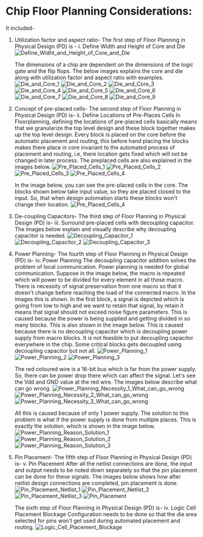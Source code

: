 # Chip Floor Planning Considerations: 
It included-

1. Utilization factor and aspect ratio-
    The first step of Floor Planning in Physical Design (PD) is -
    i. Define Width and Height of Core and Die
    ![Define_Widht_and_Height_of_Core_and_Die](/week_6/day_2/Chip_Floor_Planning_Considerations/img/Define_Widht_and_Height_of_Core_and_Die.png)
    
    The dimensions of a chip are dependent on the dimensions of the logic gate and the flip flops.
    The below images explains the core and die along with utilization factor and aspect ratio with examples. 
    ![Die_and_Core_1](/week_6/day_2/Chip_Floor_Planning_Considerations/img/Die_and_Core_1.png)
    ![Die_and_Core_2](/week_6/day_2/Chip_Floor_Planning_Considerations/img/Die_and_Core_2.png)
    ![Die_and_Core_3](/week_6/day_2/Chip_Floor_Planning_Considerations/img/Die_and_Core_3.png)
    ![Die_and_Core_4](/week_6/day_2/Chip_Floor_Planning_Considerations/img/Die_and_Core_4.png)
    ![Die_and_Core_5](/week_6/day_2/Chip_Floor_Planning_Considerations/img/Die_and_Core_5.png)
    ![Die_and_Core_6](/week_6/day_2/Chip_Floor_Planning_Considerations/img/Die_and_Core_6.png)
    ![Die_and_Core_7](/week_6/day_2/Chip_Floor_Planning_Considerations/img/Die_and_Core_7.png)
    ![Die_and_Core_8](/week_6/day_2/Chip_Floor_Planning_Considerations/img/Die_and_Core_8.png)
    ![Die_and_Core_9](/week_6/day_2/Chip_Floor_Planning_Considerations/img/Die_and_Core_9.png)
    
2. Concept of pre-placed cells-
    The second step of Floor Planning in Physical Design (PD) is-
    ii. Define Locations of Pre-Places Cells
    In Floorplanning, defining the locations of pre-placed cells basically means that we granularize the top level design and these block together makes up the top level design. Every block is placed on the core before the automatic placement and routing, this before hand placing the blocks makes there place in core invariant to the automated process of placement and routing, i.e, there location gets fixed which will not be changed in later process.
    The preplaced cells are also explained in the images below.
    ![Pre_Placed_Cells_1](/week_6/day_2/Chip_Floor_Planning_Considerations/img/Pre_Placed_Cells_1.png)
    ![Pre_Placed_Cells_2](/week_6/day_2/Chip_Floor_Planning_Considerations/img/Pre_Placed_Cells_2.png)
    ![Pre_Placed_Cells_3](/week_6/day_2/Chip_Floor_Planning_Considerations/img/Pre_Placed_Cells_3.png)
    ![Pre_Placed_Cells_4](/week_6/day_2/Chip_Floor_Planning_Considerations/img/Pre_Placed_Cells_4.png)
    
    In the image below, you can see the pre-placed cells in the core. The blocks shown below take input value, so they are placed closed to the input. So, that when design automation starts these blocks won't change their location.
    ![Pre_Placed_Cells_4](/week_6/day_2/Chip_Floor_Planning_Considerations/img/Pre_Placed_Cells.png)

3. De-coupling Capacitors-
    The third step of Floor Planning in Physical Design (PD) is-
    iii. Surround pre-placed cells with decoupling capacitor.
    The images below explain and visually describe why decoupling capacitor is needed.
    ![Decoupling_Capacitor_1](/week_6/day_2/Chip_Floor_Planning_Considerations/img/Decoupling_Capacitor_1.png)
    ![Decoupling_Capacitor_2](/week_6/day_2/Chip_Floor_Planning_Considerations/img/Decoupling_Capacitor_2.png)
    ![Decoupling_Capacitor_3](/week_6/day_2/Chip_Floor_Planning_Considerations/img/Decoupling_Capacitor_3.png)
    
4. Power Planning-
    The fourth step of Floor Planning in Physical Design (PD) is-
    iv. Power Planning
    The decoupling capacitor addition solves the problem of local communication. Power planning is needed for global communication.
    Suppose in the image below, the macro is repeated which will power to be divided for every element in all those macro. There is necessity of signal preservation from one macro so that it doesn't change before reaching the load of the connected macro. In the images this is shown. In the first block, a signal is depicted which is going from low to high and we want to retain that signal, by retain it means that signal should not exceed noise figure parameters. This is caused because the power is being supplied and getting divided in so many blocks. This is also shown in the image below. This is caused because there is no decoupling capacitor which is decoupling power supply from macro blocks. It is not feasible to put decoupling capacitor everywhere in the chip. Some critical blocks gets decoupled using decoupling capacitor but not all. 
    ![Power_Planning_1](/week_6/day_2/Chip_Floor_Planning_Considerations/img/Power_Planning_1.png)
    ![Power_Planning_2](/week_6/day_2/Chip_Floor_Planning_Considerations/img/Power_Planning_2.png)
    ![Power_Planning_3](/week_6/day_2/Chip_Floor_Planning_Considerations/img/Power_Planning_3.png)
    
    The red coloured wire is a 16-bit bus which is far from the power supply. So, there can be power drop there which can affect the signal. Let's see the Vdd and GND value at the red wire. The images below describe what can go wrong.
    ![Power_Planning_Necessity_1_What_can_go_wrong](/week_6/day_2/Chip_Floor_Planning_Considerations/img/Power_Planning_Necessity_1_What_can_go_wrong.png)
    ![Power_Planning_Necessity_2_What_can_go_wrong](/week_6/day_2/Chip_Floor_Planning_Considerations/img/Power_Planning_Necessity_2_What_can_go_wrong.png)
    ![Power_Planning_Necessity_3_What_can_go_wrong](/week_6/day_2/Chip_Floor_Planning_Considerations/img/Power_Planning_Necessity_3_What_can_go_wrong.png)
    
    All this is caused because of only 1 power supply.
    The solution to this problem is what if the power supply is done from multiple places. This is exactly the solution, which is shown in the image below.
    ![Power_Planning_Reason_Solution_1](/week_6/day_2/Chip_Floor_Planning_Considerations/img/Power_Planning_Reason_Solution_1.png)
    ![Power_Planning_Reason_Solution_2](/week_6/day_2/Chip_Floor_Planning_Considerations/img/Power_Planning_Reason_Solution_2.png)
    ![Power_Planning_Reason_Solution_3](/week_6/day_2/Chip_Floor_Planning_Considerations/img/Power_Planning_Reason_Solution_3.png)
    
5. Pin Placement-
    The fifth step of Floor Planning in Physical Design (PD) is-
    v. Pin Placement
    After all the netlist connections are done, the input and output needs to be noted down separately so that the pin placement can be done for these signals. The images below shows how after netlist design connections are completed, pin placement is done.
    ![Pin_Placement_Netlist_1](/week_6/day_2/Chip_Floor_Planning_Considerations/img/Pin_Placement_Netlist_1.png)
    ![Pin_Placement_Netlist_2](/week_6/day_2/Chip_Floor_Planning_Considerations/img/Pin_Placement_Netlist_2.png)
    ![Pin_Placement_Netlist_3](/week_6/day_2/Chip_Floor_Planning_Considerations/img/Pin_Placement_Netlist_3.png)
    ![Pin_Placement](/week_6/day_2/Chip_Floor_Planning_Considerations/img/Pin_Placement.png)
    
    The sixth step of Floor Planning in Physical Design (PD) is-
    iv. Logic Cell Placement Blockage
    Configuration needs to be done so that the die area selected for pins won't get used during automated placement and routing.
    ![Logic_Cell_Placement_Blockage](/week_6/day_2/Chip_Floor_Planning_Considerations/img/Logic_Cell_Placement_Blockage.png)
    
    
    
    
    
    
